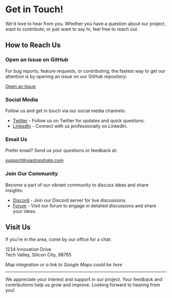 # Get in Touch!

We'd love to hear from you. Whether you have a question about our project, want to contribute, or just want to say hi, feel free to reach out.

## How to Reach Us

### Open an Issue on GitHub

For bug reports, feature requests, or contributing, the fastest way to get our attention is by opening an issue on our GitHub repository:

[Open an Issue](https://github.com/viastopshate/hugo-mock-landing-page-autodeployed/issues/new)

### Social Media

Follow us and get in touch via our social media channels:

- [Twitter](#) - Follow us on Twitter for updates and quick questions.
- [LinkedIn](#) - Connect with us professionally on LinkedIn.

### Email Us

Prefer email? Send us your questions or feedback at:

[support@viastopshate.com](mailto:support@viastopshate.com)

### Join Our Community

Become a part of our vibrant community to discuss ideas and share insights:

- [Discord](#) - Join our Discord server for live discussions.
- [Forum](#) - Visit our forum to engage in detailed discussions and share your ideas.

## Visit Us

If you're in the area, come by our office for a chat:

1234 Innovation Drive  
Tech Valley, Silicon City, 98765

_Map integration or a link to Google Maps could be here_

---

We appreciate your interest and support in our project. Your feedback and contributions help us grow and improve. Looking forward to hearing from you!